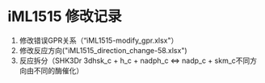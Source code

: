 # iML1515 修改记录 
1. 修改错误GPR关系（“iML1515-modify_gpr.xlsx"）
2. 修改反应方向("iML1515_direction_change-58.xlsx")
3. 反应拆分（SHK3Dr 3dhsk_c + h_c + nadph_c <=> nadp_c + skm_c不同方向由不同的酶催化）